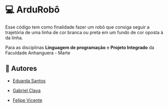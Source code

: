 
# 💻 ArduRobô

Esse código tem como finalidade fazer um robô que consiga seguir a trajetória de uma linha de cor branca ou preta em um fundo de cor oposta à da linha.

 Para as disciplinas **Linguagem de programação** e **Projeto Integrado** da Faculdade Anhanguera - Marte

## 👤 Autores
- [Eduarda Santos](https://www.linkedin.com/in/eduarda-santos-4b6a2b288/)

- [Gabriel Clava](https://www.linkedin.com/in/gabriel-clava-884333253?utm_source=share&utm_campaign=share_via&utm_content=profile&utm_medium=android_app)

- [Felipe Vicente]()



